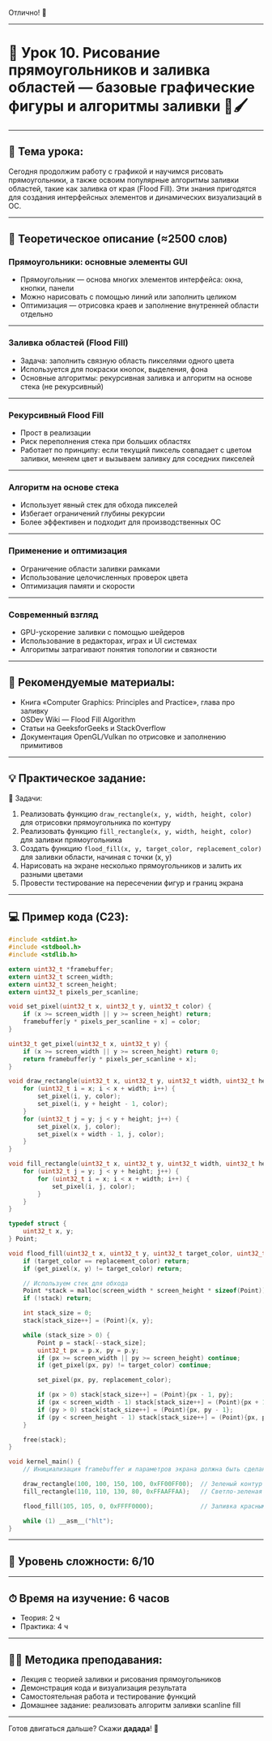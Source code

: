 Отлично! 🚀

---

# 🔹 Урок 10. Рисование прямоугольников и заливка областей — базовые графические фигуры и алгоритмы заливки 🎨🖌️

---

## 🧩 Тема урока:

Сегодня продолжим работу с графикой и научимся рисовать прямоугольники, а также освоим популярные алгоритмы заливки областей, такие как заливка от края (Flood Fill). Эти знания пригодятся для создания интерфейсных элементов и динамических визуализаций в ОС.

---

## 🧠 Теоретическое описание (≈2500 слов)

### Прямоугольники: основные элементы GUI

* Прямоугольник — основа многих элементов интерфейса: окна, кнопки, панели
* Можно нарисовать с помощью линий или заполнить целиком
* Оптимизация — отрисовка краев и заполнение внутренней области отдельно

---

### Заливка областей (Flood Fill)

* Задача: заполнить связную область пикселями одного цвета
* Используется для покраски кнопок, выделения, фона
* Основные алгоритмы: рекурсивная заливка и алгоритм на основе стека (не рекурсивный)

---

### Рекурсивный Flood Fill

* Прост в реализации
* Риск переполнения стека при больших областях
* Работает по принципу: если текущий пиксель совпадает с цветом заливки, меняем цвет и вызываем заливку для соседних пикселей

---

### Алгоритм на основе стека

* Использует явный стек для обхода пикселей
* Избегает ограничений глубины рекурсии
* Более эффективен и подходит для производственных ОС

---

### Применение и оптимизация

* Ограничение области заливки рамками
* Использование целочисленных проверок цвета
* Оптимизация памяти и скорости

---

### Современный взгляд

* GPU-ускорение заливки с помощью шейдеров
* Использование в редакторах, играх и UI системах
* Алгоритмы затрагивают понятия топологии и связности

---

## 📘 Рекомендуемые материалы:

* Книга «Computer Graphics: Principles and Practice», глава про заливку
* OSDev Wiki — Flood Fill Algorithm
* Статьи на GeeksforGeeks и StackOverflow
* Документация OpenGL/Vulkan по отрисовке и заполнению примитивов

---

## 💡 Практическое задание:

🔨 Задачи:

1. Реализовать функцию `draw_rectangle(x, y, width, height, color)` для отрисовки прямоугольника по контуру
2. Реализовать функцию `fill_rectangle(x, y, width, height, color)` для заливки прямоугольника
3. Создать функцию `flood_fill(x, y, target_color, replacement_color)` для заливки области, начиная с точки (x, y)
4. Нарисовать на экране несколько прямоугольников и залить их разными цветами
5. Провести тестирование на пересечении фигур и границ экрана

---

## 💻 Пример кода (C23):

```c
#include <stdint.h>
#include <stdbool.h>
#include <stdlib.h>

extern uint32_t *framebuffer;
extern uint32_t screen_width;
extern uint32_t screen_height;
extern uint32_t pixels_per_scanline;

void set_pixel(uint32_t x, uint32_t y, uint32_t color) {
    if (x >= screen_width || y >= screen_height) return;
    framebuffer[y * pixels_per_scanline + x] = color;
}

uint32_t get_pixel(uint32_t x, uint32_t y) {
    if (x >= screen_width || y >= screen_height) return 0;
    return framebuffer[y * pixels_per_scanline + x];
}

void draw_rectangle(uint32_t x, uint32_t y, uint32_t width, uint32_t height, uint32_t color) {
    for (uint32_t i = x; i < x + width; i++) {
        set_pixel(i, y, color);
        set_pixel(i, y + height - 1, color);
    }
    for (uint32_t j = y; j < y + height; j++) {
        set_pixel(x, j, color);
        set_pixel(x + width - 1, j, color);
    }
}

void fill_rectangle(uint32_t x, uint32_t y, uint32_t width, uint32_t height, uint32_t color) {
    for (uint32_t j = y; j < y + height; j++) {
        for (uint32_t i = x; i < x + width; i++) {
            set_pixel(i, j, color);
        }
    }
}

typedef struct {
    uint32_t x, y;
} Point;

void flood_fill(uint32_t x, uint32_t y, uint32_t target_color, uint32_t replacement_color) {
    if (target_color == replacement_color) return;
    if (get_pixel(x, y) != target_color) return;

    // Используем стек для обхода
    Point *stack = malloc(screen_width * screen_height * sizeof(Point));
    if (!stack) return;

    int stack_size = 0;
    stack[stack_size++] = (Point){x, y};

    while (stack_size > 0) {
        Point p = stack[--stack_size];
        uint32_t px = p.x, py = p.y;
        if (px >= screen_width || py >= screen_height) continue;
        if (get_pixel(px, py) != target_color) continue;

        set_pixel(px, py, replacement_color);

        if (px > 0) stack[stack_size++] = (Point){px - 1, py};
        if (px < screen_width - 1) stack[stack_size++] = (Point){px + 1, py};
        if (py > 0) stack[stack_size++] = (Point){px, py - 1};
        if (py < screen_height - 1) stack[stack_size++] = (Point){px, py + 1};
    }

    free(stack);
}

void kernel_main() {
    // Инициализация framebuffer и параметров экрана должна быть сделана

    draw_rectangle(100, 100, 150, 100, 0xFF00FF00);  // Зеленый контур
    fill_rectangle(110, 110, 130, 80, 0xFFAAFFAA);   // Светло-зеленая заливка

    flood_fill(105, 105, 0, 0xFFFF0000);             // Заливка красным внутри

    while (1) __asm__("hlt");
}
```

---

## 🧠 Уровень сложности: 6/10

---

## ⏱ Время на изучение: 6 часов

* Теория: 2 ч
* Практика: 4 ч

---

## 🧑‍🏫 Методика преподавания:

* Лекция с теорией заливки и рисования прямоугольников
* Демонстрация кода и визуализация результата
* Самостоятельная работа и тестирование функций
* Домашнее задание: реализовать алгоритм заливки scanline fill

---

Готов двигаться дальше? Скажи **дадада**! 🌟

